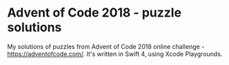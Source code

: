 # Advent of Code 2018 - puzzle solutions

My solutions of puzzles from Advent of Code 2018 online challenge - https://adventofcode.com/. It's written in Swift 4, using Xcode Playgrounds. 
